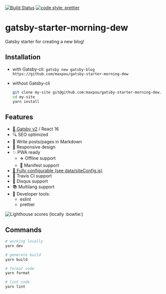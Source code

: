 [![Build Status](https://travis-ci.org/maxpou/gatsby-starter-morning-dew.svg?branch=master)](https://travis-ci.org/maxpou/gatsby-starter-morning-dew) [![code style: prettier](https://img.shields.io/badge/code_style-prettier-ff69b4.svg?style=flat-square)](https://github.com/prettier/prettier)


# gatsby-starter-morning-dew

Gatsby starter for creating a new blog!

## Installation


* with Gatsby-cli: `gatsby new gatsby-blog https://github.com/maxpou/gatsby-starter-morning-dew`

* without Gatsby-cli

  ```sh
  git clone my-site git@github.com:maxpou/gatsby-starter-morning-dew.git
  cd my-site
  yarn install
  ```

## Features

- [:purple_heart: Gatsby v2](https://www.gatsbyjs.org/) / React 16
- :mag: SEO optimized
- :love_letter: Write posts/pages in Markdown
- :iphone: Responsive design
- :sparkles: PWA ready
  - :airplane: Offline support
  - :page_with_curl: Manifest support 
- [:wrench: Fully configurable (see data/siteConfig.js)](./data/siteConfig.js)
- :construction_worker: Travis CI support
- :speech_balloon: Disqus support
- :books: Multilang support
- :gem: Developer tools:
  - eslint
  - prettier


![Lighthouse scores (locally :bowtie:)](https://lighthouse.now.sh/?perf=88&pwa=81&a11y=92&bp=100&seo=100)


## Commands

```sh
# working locally
yarn dev

# generate build
yarn build

# format code
yarn format

# lint code
yarn lint
```
